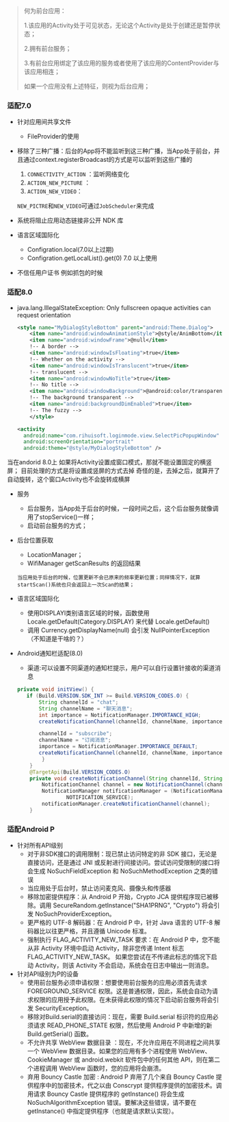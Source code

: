 > 何为前台应用：
>
> 1.该应用的Activity处于可见状态，无论这个Activity是处于创建还是暂停状态；
>
> 2.拥有前台服务；
>
> 3.有前台应用绑定了该应用的服务或者使用了该应用的ContentProvider与该应用相连；
>
> 如果一个应用没有上述特征，则视为后台应用；



### 适配7.0

* 针对应用间共享文件

  * FileProvider的使用

* 移除了三种广播：后台的App将不能监听到这三种广播，当App处于前台，并且通过context.registerBroadcast的方式是可以监听到这些广播的

  1. `CONNECTIVITY_ACTION` ：监听网络变化
  2. `ACTION_NEW_PICTURE` ：
  3. `ACTION_NEW_VIDEO`：
     ​

  `NEW_PICTRE`和`NEW_VIDEO`可通过`JobScheduler`来完成

* 系统将阻止应用动态链接非公开 NDK 库

* 语言区域国际化

  - Configration.local(7.0以上过期)
  - Configration.getLocalList().get(0) 7.0 以上使用

- 不信任用户证书 例如抓包的时候

### 适配8.0

* java.lang.IllegalStateException: Only fullscreen opaque activities can request orientation 

  ```xml
  <style name="MyDialogStyleBottom" parent="android:Theme.Dialog">
      <item name="android:windowAnimationStyle">@style/AnimBottom</item>
      <item name="android:windowFrame">@null</item>
      !-- A border -->
      <item name="android:windowIsFloating">true</item>
      !-- Whether on the activity -->
      <item name="android:windowIsTranslucent">true</item>
      !-- translucent -->
      <item name="android:windowNoTitle">true</item>
      !-- No title -->
      <item name="android:windowBackground">@android:color/transparent</item>
      !-- The background transparent -->
      <item name="android:backgroundDimEnabled">true</item>
      !-- The fuzzy -->
      </style>
  ```

  ```xml
  <activity
   	android:name="com.rihuisoft.loginmode.view.SelectPicPopupWindow"
   	android:screenOrientation="portrait"
   	android:theme="@style/MyDialogStyleBottom" />
  ```

当在andorid 8.0上 如果将Activity设置成窗口模式，那就不能设置固定的横竖屏；
目前处理的方式是将设置成竖屏的方式去掉
奇怪的是，去掉之后，就算开了自动旋转，这个窗口Activity也不会旋转成横屏 

* 服务
  * 后台服务，当App处于后台的时候，一段时间之后，这个后台服务就像调用了stopService()一样；
  * 启动前台服务的方式；


* 后台位置获取

  * LocationManager；
  * WifiManager getScanResults 的返回结果 

  ```
  当应用处于后台的时候，位置更新不会已原来的频率更新位置；同样情况下，就算startScan()系统也只会返回上一次Scan的结果；
  ```

* 语言区域国际化

  * 使用DISPLAYl类别语言区域的时候，函数使用 Locale.getDefault(Category.DISPLAY) 来代替 Locale.getDefault()
  * 调用 Currency.getDisplayName(null) 会引发 NullPointerException （不知道是干啥的？）

* Android通知栏适配(8.0)

  - 渠道:可以设置不同渠道的通知栏提示，用户可以自行设置针接收的渠道消息
  ```Java
  private void initView() {
     if (Build.VERSION.SDK_INT >= Build.VERSION_CODES.O) {
         String channelId = "chat";
         String channelName = "聊天消息";
         int importance = NotificationManager.IMPORTANCE_HIGH;
         createNotificationChannel(channelId, channelName, importance);
  
         channelId = "subscribe";
         channelName = "订阅消息";
         importance = NotificationManager.IMPORTANCE_DEFAULT;
         createNotificationChannel(channelId, channelName, importance);
          }
      }
      @TargetApi(Build.VERSION_CODES.O)
      private void createNotificationChannel(String channelId, String channelName, int importance) {
          NotificationChannel channel = new NotificationChannel(channelId, channelName, importance);
          NotificationManager notificationManager = (NotificationManager) getSystemService(
                  NOTIFICATION_SERVICE);
          notificationManager.createNotificationChannel(channel);
      }
  ```

### 适配Android P

* 针对所有API级别
  * 对于非SDK接口的调用限制：现已禁止访问特定的非 SDK 接口，无论是直接访问，还是通过 JNI 或反射进行间接访问。尝试访问受限制的接口将会生成 NoSuchFieldException 和 NoSuchMethodException 之类的错误
  * 当应用处于后台时，禁止访问麦克风、摄像头和传感器
  * 移除加密提供程序：从 Android P 开始，Crypto JCA 提供程序现已被移除。调用 SecureRandom.getInstance("SHA1PRNG", "Crypto") 将会引发 NoSuchProviderException。
  * 更严格的 UTF-8 解码器：在 Android P 中，针对 Java 语言的 UTF-8 解码器比以往更严格，并且遵循 Unicode 标准。
  * 强制执行 FLAG_ACTIVITY_NEW_TASK 要求：在 Android P 中，您不能从非 Activity 环境中启动 Activity，除非您传递 Intent 标志 FLAG_ACTIVITY_NEW_TASK。 如果您尝试在不传递此标志的情况下启动 Activity，则该 Activity 不会启动，系统会在日志中输出一则消息。
* 针对API级别为P的设备
  * 使用前台服务必须申请权限：想要使用前台服务的应用必须首先请求 FOREGROUND_SERVICE 权限。这是普通权限，因此，系统会自动为请求权限的应用授予此权限。在未获得此权限的情况下启动前台服务将会引发 SecurityException。 
  * 移除对Build.serial的直接访问：现在，需要 Build.serial 标识符的应用必须请求 READ_PHONE_STATE 权限，然后使用 Android P 中新增的新 Build.getSerial() 函数。
  * 不允许共享 WebView 数据目录 ：现在，不允许应用在不同进程之间共享一个 WebView 数据目录。如果您的应用有多个进程使用 WebView、CookieManager 或 android.webkit 软件包中的任何其他 API，则在第二个进程调用 WebView 函数时，您的应用将会崩溃。 
  * 弃用 Bouncy Castle 加密 : Android P 弃用了几个来自 Bouncy Castle 提供程序中的加密技术，代之以由 Conscrypt 提供程序提供的加密技术。调用请求 Bouncy Castle 提供程序的 getInstance() 将会生成 NoSuchAlgorithmException 错误。要解决这些错误，请不要在 getInstance() 中指定提供程序（也就是请求默认实现）。
